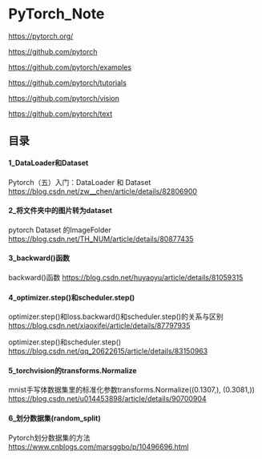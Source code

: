 # PyTorch_Note

https://pytorch.org/

https://github.com/pytorch

https://github.com/pytorch/examples

https://github.com/pytorch/tutorials

https://github.com/pytorch/vision

https://github.com/pytorch/text

## 目录

#### 1_DataLoader和Dataset 

Pytorch（五）入门：DataLoader 和 Dataset https://blog.csdn.net/zw__chen/article/details/82806900

#### 2_将文件夹中的图片转为dataset

pytorch Dataset 的ImageFolder https://blog.csdn.net/TH_NUM/article/details/80877435

#### 3_backward()函数

backward()函数 https://blog.csdn.net/huyaoyu/article/details/81059315

#### 4_optimizer.step()和scheduler.step()

optimizer.step()和loss.backward()和scheduler.step()的关系与区别 https://blog.csdn.net/xiaoxifei/article/details/87797935

optimizer.step()和scheduler.step() https://blog.csdn.net/qq_20622615/article/details/83150963

#### 5_torchvision的transforms.Normalize

mnist手写体数据集里的标准化参数transforms.Normalize((0.1307,), (0.3081,)) https://blog.csdn.net/u014453898/article/details/90700904

#### 6_划分数据集(random_split)

Pytorch划分数据集的方法 https://www.cnblogs.com/marsggbo/p/10496696.html
